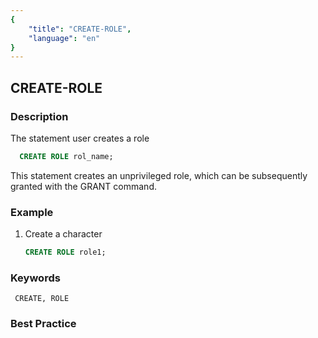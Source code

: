 ```yaml
---
{
    "title": "CREATE-ROLE",
    "language": "en"
}
---
```


<!--
Licensed to the Apache Software Foundation (ASF) under one
or more contributor license agreements.  See the NOTICE file
distributed with this work for additional information
regarding copyright ownership.  The ASF licenses this file
to you under the Apache License, Version 2.0 (the
"License"); you may not use this file except in compliance
with the License.  You may obtain a copy of the License at

  http://www.apache.org/licenses/LICENSE-2.0

Unless required by applicable law or agreed to in writing,
software distributed under the License is distributed on an
"AS IS" BASIS, WITHOUT WARRANTIES OR CONDITIONS OF ANY
KIND, either express or implied.  See the License for the
specific language governing permissions and limitations
under the License.
-->

## CREATE-ROLE

### Description

The statement user creates a role

```sql
  CREATE ROLE rol_name;
````

This statement creates an unprivileged role, which can be subsequently granted with the GRANT command.

### Example

1. Create a character

    ```sql
    CREATE ROLE role1;
    ````

### Keywords

     CREATE, ROLE

### Best Practice
